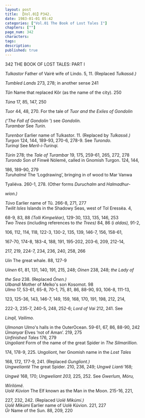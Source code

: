 ```yaml
---
layout: post
title: 【Vol.01】P342.
date: 1983-01-01 05:42
categories: ["Vol.01 The Book of Lost Tales I"]
chapters: [""]
page_num: 342
characters: 
tags: 
description: 
published: true
---
```


<p style="text-indent: 0;">
342      THE BOOK OF LOST TALES: PART I
</p>

<I>Tulkastor  </I> Father of Vairë wife of Lindo. 5, 11. (Replaced <I>Tulkassë.)</I>

<I>Tumbled Lands   </I> 273, 278; in another sense 241

<I>Tûn  </I> Name that replaced Kôr (as the name of the city). 250

<I>Túna  </I> 17, 85, 147, 250

<I>Tuor  </I> 44, 48, 270. For the tale of <I>Tuor and the Exiles of Gondolin</I>

<I>(‘The Fall of Gondolin</I> ’) see <I>Gondolin.<BR>Turambar  </I> See <I>Turin.</I>

<I>Turenbor  </I> Earlier name of Tulkastor. 11. (Replaced by <I>Tulkassë.)<BR>Turgon   </I> 124, 144, 189-93, 270-6, 278-9. See <I>Turondo.<BR>Turinqi   </I> See <I>Meril-i-Turinqi.</I>

<I>Túrin   </I> 278; the <I>Tale of Turambar</I> 19, 175, 259-61, 265, 272, 278<BR><I>Turondo   </I> Son of Finwë Nólemë, called in Gnomish Turgon. 124, 144,

186, 189-90, 279<BR><I>Turuhalmë</I> The ‘Logdrawing’, bringing in of wood to Mar Vanwa

Tyaliéva. 260-1, 278. (Other forms <I>Duruchalm</I> and <I>Halmadhur-</I>

<I>wion.)</I>

<I>Túvo  </I> Earlier name of Tû. 266-8, 271, 277<BR><I>Twilit Isles  </I> Islands in the Shadowy Seas, west of Tol Eressëa. 4,

68-9, 83, 88 <I>(Tolli Kimpelëar),</I> 129-30, 133, 135, 146, 253<BR><I>Two Trees  </I> (including references to <I>the Trees)</I> 84, 86 (i <I>aldas),</I> 91-2,

106, 112, 114, 118, 122-3, 130-2, 135, 139, 146-7, 156, 158-61,

167-70, 174-8, 183-4, 188, 191, 195-202, 203-6, 209, 212-14,

217, 219, 224-7, 234, 236, 240, 258, 266

<I>Uin  </I> The great whale. 88, 127-9

<I>Uinen  </I> 61, 81, 131, 140, 191, 215, 248; <I>Oinen</I> 238, 248; <I>the Lady of</I>

<I>the Sea</I> 238. (Replaced <I>Ónen.)<BR>Ulbandi  </I> Mother of Melko's son Kosomot. 98<BR><I>Ulmo </I> 17, 53-61, 65-8, 70-1, 75, 81, 86, 88-90, 93, 106-8, 111-13,

123, 125-36, 143, 146-7, 149, 159, 168, 170, 191, 198, 212, 214,

222-3, 235-7, 240-5, 248, 252-6; <I>Lord of Vai</I> 212, 241. See

<I>Linqil, Vailimo.</I>

<I>Ulmonan  </I> Ulmo's halls in the OuterOcean. 59-61, 67, 86, 88-90, 242<BR><I>Úmanyar</I> Elves ‘not of Aman’. 219, 275<BR><I>Unfinished Tales   </I> 176, 279<BR><I>Ungoliant  </I> Form of the name of the great Spider in <I>The Silmarillion.</I>

174, 178-9, 225. Ungoliont, her Gnomish name in the <I>Lost Tales</I>

168, 172, 177-9, 241. (Replaced <I>Gungliont.)<BR>Ungweliantë</I> The great Spider. 210, 236, 249; <I>Ungwë Lianti</I> 168;

<I>Ungwë</I> 168, 170; <I>Ungweliant 203,</I> 225, 252. See <I>Gwerlum, Móru,</I>

<I>Wirilómë.<BR>Uolë Kúvion  </I> The Elf known as the Man in the Moon. 215-16, 221,

227, 232, 242. (Replaced U<I>olë Mikúmi.)<BR>Uolë Mikúmi </I> Earlier name of Uolë Kúvion. 221, 227<BR><I>Ûr</I> Name of the Sun. 88, 209, 220

